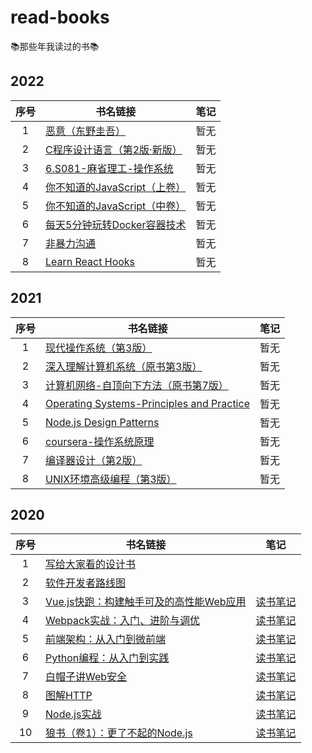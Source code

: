 # read-books
📚那些年我读过的书📚

## 2022

序号 | 书名链接 | 笔记 |
:-: | --- | --- |
1 | [恶意（东野圭吾）](https://book.douban.com/subject/3646172/) | 暂无 |
2 | [C程序设计语言（第2版·新版）](https://book.douban.com/subject/1139336/) | 暂无 |
3 | [6.S081-麻省理工-操作系统](https://www.bilibili.com/video/BV19k4y1C7kA?spm_id_from=333.999.0.0) | 暂无 |
4 | [你不知道的JavaScript（上卷）](https://book.douban.com/subject/26351021/) | 暂无 |
5 | [你不知道的JavaScript（中卷）](https://book.douban.com/subject/26854244/) | 暂无 |
6 | [每天5分钟玩转Docker容器技术](https://book.douban.com/subject/27593748/) | 暂无 |
7 | [非暴力沟通](https://book.douban.com/subject/3533221/) | 暂无 |
8 | [Learn React Hooks](https://book.douban.com/subject/35057628/) | 暂无 |

## 2021

序号 | 书名链接 | 笔记 |
:-: | --- | --- |
1 | [现代操作系统（第3版）](https://book.douban.com/subject/3852290/) | 暂无 |
2 | [深入理解计算机系统（原书第3版）](https://book.douban.com/subject/26912767/) | 暂无 |
3 | [计算机网络-自顶向下方法（原书第7版）](https://book.douban.com/subject/30280001/) | 暂无 |
4 | [Operating Systems-Principles and Practice](https://book.douban.com/subject/25984145/) | 暂无 |
5 | [Node.js Design Patterns](https://book.douban.com/subject/26819950/) | 暂无 |
6 | [coursera-操作系统原理](https://www.coursera.org/learn/os-pku/) | 暂无 |
7 | [编译器设计（第2版）](https://book.douban.com/subject/20436488/) | 暂无 |
8 | [UNIX环境高级编程（第3版）](https://book.douban.com/subject/25900403/) | 暂无 |

## 2020

序号 | 书名链接 | 笔记 |
:-: | --- | --- |
1 | [写给大家看的设计书](https://book.douban.com/subject/3323633/) | |
2 | [软件开发者路线图](https://book.douban.com/subject/4924164/) | |
3 | [Vue.js快跑：构建触手可及的高性能Web应用](https://book.douban.com/subject/30391161/) | [读书笔记](https://github.com/sishenhei7/read-books/issues/1) |
4 | [Webpack实战：入门、进阶与调优](https://book.douban.com/subject/34430881/) | [读书笔记](https://github.com/sishenhei7/read-books/issues/2) |
5 | [前端架构：从入门到微前端](https://book.douban.com/subject/33477112/) | [读书笔记](https://github.com/sishenhei7/read-books/issues/3) |
6 | [Python编程：从入门到实践](https://book.douban.com/subject/26829016/) | [读书笔记](https://github.com/sishenhei7/read-books/issues/5) |
7 | [白帽子讲Web安全](https://book.douban.com/subject/10546925/) | [读书笔记](https://github.com/sishenhei7/read-books/issues/6) |
8 | [图解HTTP](https://book.douban.com/subject/25863515/) | [读书笔记](https://github.com/sishenhei7/read-books/issues/7) |
9 | [Node.js实战](https://book.douban.com/subject/25870705/) | [读书笔记](https://github.com/sishenhei7/read-books/issues/8) |
10 | [狼书（卷1）：更了不起的Node.js](https://book.douban.com/subject/33950116/) | [读书笔记](https://github.com/sishenhei7/read-books/issues/9) |
